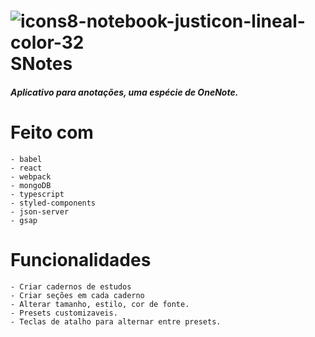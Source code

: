 # ![icons8-notebook-justicon-lineal-color-32](https://user-images.githubusercontent.com/88716893/167047749-cd721ba2-db23-4c22-a551-2d14538f1147.png) SNotes
##### Aplicativo para anotações, uma espécie de OneNote.

# Feito com

    - babel
    - react
    - webpack
    - mongoDB
    - typescript
    - styled-components
    - json-server
    - gsap

# Funcionalidades

    - Criar cadernos de estudos
    - Criar seções em cada caderno
    - Alterar tamanho, estilo, cor de fonte.
    - Presets customizaveis.
    - Teclas de atalho para alternar entre presets.
